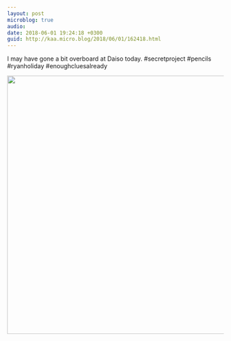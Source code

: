 ```yaml
---
layout: post
microblog: true
audio: 
date: 2018-06-01 19:24:18 +0300
guid: http://kaa.micro.blog/2018/06/01/162418.html
---
```

I may have gone a bit overboard at Daiso today. #secretproject #pencils #ryanholiday #enoughcluesalready

<img src="http://micro.kaa.bz/uploads/2018/ee11f27c0f.jpg" width="600" height="600" />
